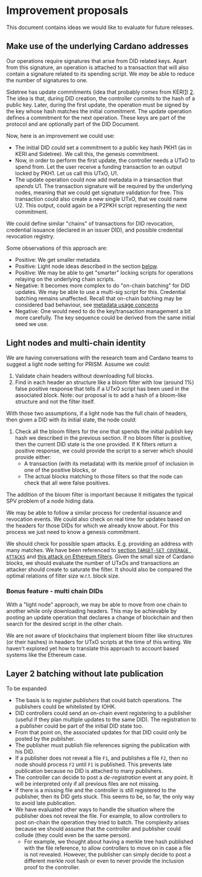 # Improvement proposals

This document contains ideas we would like to evaluate for future releases.
  

## Make use of the underlying Cardano addresses

Our operations require signatures that arise from DID related keys.
Apart from this signature, an operation is attached to a transaction that will also contain a signature related to its
spending script. We _may_ be able to reduce the number of signatures to one.

Sidetree has update commitments (idea that probably comes from KERI[1](https://www.youtube.com/watch?v=izNZ20XSXR0))
[2](https://arxiv.org/abs/1907.02143). The idea is that, during DID creation, the controller commits to the hash of a 
public key. Later, during the first update, the operation must be signed by the key whose hash matches the initial 
commitment. The update operation defines a commitment for the next operation. These keys are part of the protocol and 
are optionally part of the DID Document.

Now, here is an improvement we could use:
- The initial DID could set a commitment to a public key hash PKH1 (as in KERI and Sidetree). We call this, the genesis
  commitment.
- Now, in order to perform the first update, the controller needs a UTxO to spend from. Let the user receive a 
  funding transaction to an output locked by PKH1. Let us call this UTxO, U1.
- The update operation could now add metadata in a transaction that _spends_ U1. The transaction signature will be 
  required by the underlying nodes, meaning that we could get signature validation for free. This transaction could also
  create a new single UTxO, that we could name U2. This output, could again be a P2PKH script representing the next 
  commitment.

We could define similar "chains" of transactions for DID revocation, credential issuance (declared in an issuer DID), 
and possible credential revocation registry.
  
Some observations of this approach are:
- Positive: We get smaller metadata.
- Positive: Light node ideas described in the section [below](#light-nodes-and-multi-chain-identity).
- Positive: We may be able to get "smarter" locking scripts for operations relaying on the underlying chain scripts.
- Negative: It becomes more complex to do "on-chain batching" for DID updates. We may be able to use a multi-sig script
  for this. Credential batching remains unaffected. Recall that on-chain batching may be considered bad behaviour, see
  [metadata usage concerns](./protocol-v0.3.md#metadata-usage-concerns)
- Negative: One would need to do the key/transaction management a bit more carefully. The key sequence could be derived
  from the same initial seed we use.

## Light nodes and multi-chain identity

We are having conversations with the research team and Cardano teams to suggest a light node setting for PRISM.
Assume we could:
1. Validate chain headers without downloading full blocks.
2. Find in each header an structure like a bloom filter with low (around 1%) false positive response that tells if a 
   UTxO script has been used in the associated block. Note: our proposal is to add a hash of a bloom-like structure and
   not the filter itself.

With those two assumptions, if a light node has the full chain of headers, then given a DID with its initial state, the
node could:
1. Check all the bloom filters for the one that spends the initial publish key hash we described in the previous section.
   If no bloom filter is positive, then the current DID state is the one provided.
   If K filters return a positive response, we could provide the script to a server which should provide either:
     + A transaction (with its metadata) with its merkle proof of inclusion in one of the positive blocks, or
     + The actual blocks matching to those filters so that the node can check that all were false positives.

The addition of the bloom filter is important because it mitigates the typical SPV problem of a node hiding data.

We may be able to follow a similar process for credential issuance and revocation events.
We could also check on real time for updates based on the headers for those DIDs for which we already know about.
For this process we just need to know a genesis commitment.

We should check for possible spam attacks. E.g. providing an address with many matches. We have been referenced to 
[section `TARGET-SET COVERAGE ATTACKS`](https://eprint.iacr.org/2019/1221.pdf) and [this attack on Ethereum 
filters](https://medium.com/@naterush1997/eth-goes-bloom-filling-up-ethereums-bloom-filters-68d4ce237009). Given the
small size of Cardano blocks, we should evaluate the number of UTxOs and transactions an attacker should create to 
saturate the filter. It should also be compared the optimal relations of filter size w.r.t. block size. 

### Bonus feature - multi chain DIDs

With a "light node" approach, we may be able to move from one chain to another while only downloading headers.
This may be achievable by posting an update operation that declares a change of blockchain and then search for the 
desired script in the other chain. 

We are not aware of blockchains that implement bloom filter like structures (or their hashes) in headers for UTxO 
scripts at the time of this writing. We haven't explored yet how to translate this approach to account based systems
like the Ethereum case.

## Layer 2 batching without late publication

To be expanded
- The basis is to register _publishers_ that could batch operations. The publishers could be whitelisted by IOHK.
- DID controllers could send an on-chain event registering to a publisher (useful if they plan multiple updates to the 
  same DID). The registration to a publisher could be part of the initial DID state too.
- From that point on, the associated updates for that DID could only be posted by the publisher.
- The publisher must publish file references signing the publication with his DID.
- If a publisher does not reveal a file `F1`, and publishes a file `F2`, then no node should process `F2` until `F1` is
  published. This prevents late publication because no DID is attached to many publishers.
- The controller can decide to post a _de-registration_ event at any point. It will be interpreted only if all previous
  files are not missing.
- If there is a missing file and the controller is still registered to the publisher, then its DID gets stuck. This seems
  to be, so far, the only way to avoid late publication.
- We have evaluated other ways to handle the situation where the publisher does not reveal the file. For example, to
  allow controllers to post on-chain the operation they tried to batch. The complexity arises because we should assume
  that the controller and publisher could collude (they could even be the same person). 
    - For example, we thought about having a merkle tree hash published with the file reference, to allow controllers to
      move on in case a file is not revealed. However, the publisher can simply decide to post a different merkle root
      hash or even to never provide the inclusion proof to the controller.
      